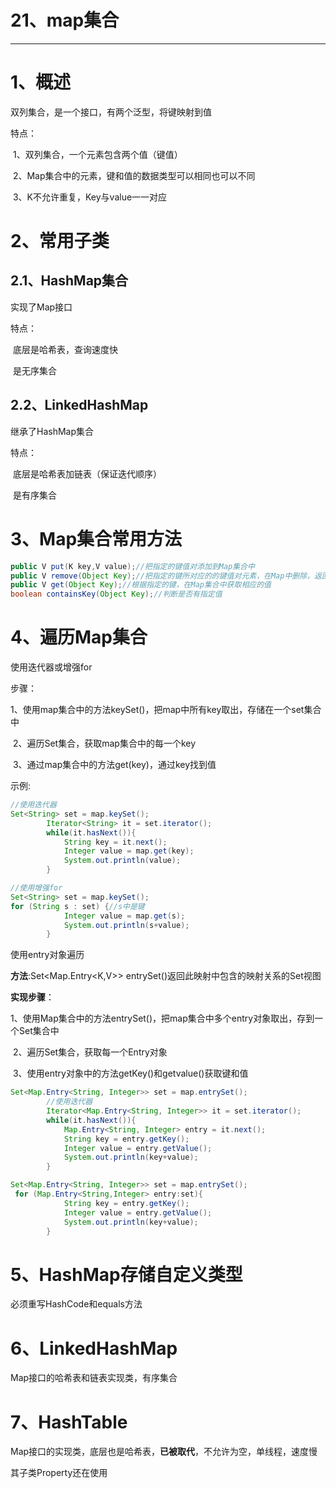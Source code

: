 # 21、map集合

------



# 1、概述

双列集合，是一个接口，有两个泛型，将键映射到值

特点：

​	1、双列集合，一个元素包含两个值（键值）

​	2、Map集合中的元素，键和值的数据类型可以相同也可以不同

​	3、K不允许重复，Key与value一一对应

# 2、常用子类

## 2.1、HashMap集合

实现了Map接口

特点：

​	底层是哈希表，查询速度快

​	是无序集合

## 2.2、LinkedHashMap

继承了HashMap集合

特点：

​	底层是哈希表加链表（保证迭代顺序）

​	是有序集合

# 3、Map集合常用方法

```java
public V put(K key,V value);//把指定的键值对添加到Map集合中
public V remove(Object Key);//把指定的键所对应的的键值对元素，在Map中删除，返回被删元素的值
public V get(Object Key);//根据指定的键，在Map集合中获取相应的值
boolean containsKey(Object Key);//判断是否有指定值
```

# 4、遍历Map集合

使用迭代器或增强for

步骤：

​	1、使用map集合中的方法keySet()，把map中所有key取出，存储在一个set集合中

​	2、遍历Set集合，获取map集合中的每一个key

​	3、通过map集合中的方法get(key)，通过key找到值

示例:

```java
//使用迭代器
Set<String> set = map.keySet();
        Iterator<String> it = set.iterator();
        while(it.hasNext()){
            String key = it.next();
            Integer value = map.get(key);
            System.out.println(value);
        }
```

```java
//使用增强for
Set<String> set = map.keySet();
for (String s : set) {//s中是键
            Integer value = map.get(s);
            System.out.println(s+value);
        }
```



使用entry对象遍历

**方法**:Set<Map.Entry<K,V>> entrySet()返回此映射中包含的映射关系的Set视图

**实现步骤**：

​	1、使用Map集合中的方法entrySet()，把map集合中多个entry对象取出，存到一个Set集合中

​	2、遍历Set集合，获取每一个Entry对象

​	3、使用entry对象中的方法getKey()和getvalue()获取键和值

```java
Set<Map.Entry<String, Integer>> set = map.entrySet();
        //使用迭代器
        Iterator<Map.Entry<String, Integer>> it = set.iterator();
        while(it.hasNext()){
            Map.Entry<String, Integer> entry = it.next();
            String key = entry.getKey();
            Integer value = entry.getValue();
            System.out.println(key+value);
        }
```

```java
Set<Map.Entry<String, Integer>> set = map.entrySet();
 for (Map.Entry<String,Integer> entry:set){
            String key = entry.getKey();
            Integer value = entry.getValue();
            System.out.println(key+value);
        }
```

# 5、HashMap存储自定义类型

必须重写HashCode和equals方法

# 6、LinkedHashMap

Map接口的哈希表和链表实现类，有序集合

# 7、HashTable

Map接口的实现类，底层也是哈希表，**已被取代**，不允许为空，单线程，速度慢

其子类Property还在使用